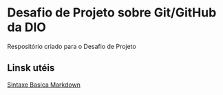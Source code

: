 # Desafio de Projeto sobre Git/GitHub da DIO 
Respositório criado para o Desafio de Projeto 

## Linsk utéis 
[Sintaxe Basica Markdown](https://www.markdownguide.org/basic-syntax/)
